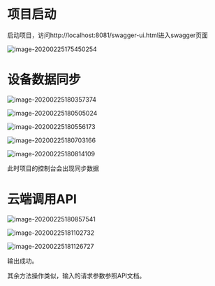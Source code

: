 # 项目启动

启动项目，访问http://localhost:8081/swagger-ui.html进入swagger页面

![image-20200225175450254](C:\Users\35792\AppData\Roaming\Typora\typora-user-images\image-20200225175450254.png)

# 设备数据同步

![image-20200225180357374](C:\Users\35792\AppData\Roaming\Typora\typora-user-images\image-20200225180357374.png)

![image-20200225180505024](C:\Users\35792\AppData\Roaming\Typora\typora-user-images\image-20200225180505024.png)

![image-20200225180556173](C:\Users\35792\AppData\Roaming\Typora\typora-user-images\image-20200225180556173.png)

![image-20200225180703166](C:\Users\35792\AppData\Roaming\Typora\typora-user-images\image-20200225180703166.png)

![image-20200225180814109](C:\Users\35792\AppData\Roaming\Typora\typora-user-images\image-20200225180814109.png)

此时项目的控制台会出现同步数据

# 云端调用API

![image-20200225180857541](C:\Users\35792\AppData\Roaming\Typora\typora-user-images\image-20200225180857541.png)

![image-20200225181102732](C:\Users\35792\AppData\Roaming\Typora\typora-user-images\image-20200225181102732.png)

![image-20200225181126727](C:\Users\35792\AppData\Roaming\Typora\typora-user-images\image-20200225181126727.png)

输出成功。

其余方法操作类似，输入的请求参数参照API文档。
